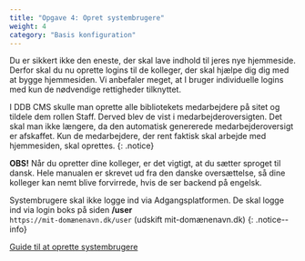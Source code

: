 ```yaml
---
title: "Opgave 4: Opret systembrugere"
weight: 4
category: "Basis konfiguration"
---
```


Du er sikkert ikke den eneste, der skal lave indhold til jeres nye hjemmeside. Derfor skal du nu oprette logins til de kolleger, der skal hjælpe dig dig med at bygge hjemmesiden.
Vi anbefaler meget, at I bruger individuelle logins med kun de nødvendige rettigheder tilknyttet.

I DDB CMS skulle man oprette alle bibliotekets medarbejdere på sitet og tildele dem rollen Staff. Derved blev de vist i medarbejderoversigten. Det skal man ikke længere, da den automatisk genererede medarbejderoversigt er afskaffet. Kun de medarbejdere, der rent faktisk skal arbejde med hjemmesiden, skal oprettes. 
{: .notice}

**OBS!** Når du opretter dine kolleger, er det vigtigt, at du sætter sproget til dansk. Hele manualen  er skrevet ud fra den danske oversættelse, så dine kolleger kan nemt blive forvirrede, hvis de ser backend på engelsk. 

Systembrugere skal ikke logge ind via Adgangsplatformen. De skal logge ind via login boks på siden **/user**\
`https://mit-domænenavn.dk/user` (udskift mit-domænenavn.dk)
{: .notice--info}

[Guide til at oprette systembrugere](https://www.folkebibliotekernescms.dk/main/konfiguration/personer/)









